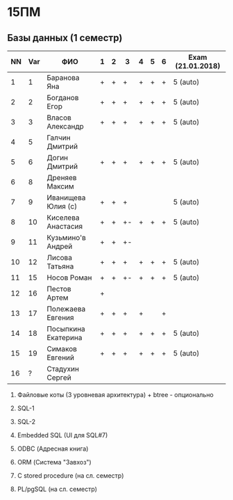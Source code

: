 # 15ПМ
## Базы данных (1 семестр)

| NN  | Var | ФИО                   | 1   | 2   | 3   | 4   | 5   | 6   | Exam (21.01.2018)    |
| --- | --- | --------------------- | --- | --- | --- | --- | --- | --- | -------- |
| 1   | 1   | Баранова Яна          | +   | +   | +   | +   | +   | +   | 5 (auto) |
| 2   | 2   | Богданов Егор         | +   | +   | +   | +   | +   | +   | 5 (auto) |
| 3   | 3   | Власов Александр      | +   | +   | +   | +   | +   | +   | 5 (auto) |
| 4   | 5   | Галчин Дмитрий        |     |     |     |     |     |     |          |
| 5   | 6   | Догин Дмитрий         | +   | +   | +   | +   | +   | +   | 5 (auto) |
| 6   | 8   | Дреняев Максим        |     |     |     |     |     |     |          |
| 7   | 9   | Иванищева Юлия (с)    | +   | +   | +   |     |     |     | 5 (auto) |
| 8   | 10  | Киселева Анастасия    | +   | +   | +-  | +   | +   | +   | 5 (auto) |
| 9   | 11  | Кузьмино'в Андрей     | +   | +   | +-  |     |     |     |          |
| 10  | 12  | Лисова Татьяна        | +   | +   | +   | +   | +   | +   | 5 (auto) |
| 11  | 15  | Носов Роман           | +   | +   | +-  | +   | +   | +   | 5 (auto) |
| 12  | 16  | Пестов Артем          | +   |     |     |     |     |     |          |
| 13  | 17  | Полежаева Евгения     | +   | +   | +   | +   |     | +   |          |
| 14  | 18  | Посыпкина Екатерина   | +   | +   | +   | +   | +   | +   | 5 (auto) |
| 15  | 19  | Симаков Евгений       | +   | +   | +   | +   | +   | +   | 5 (auto) |
| 16  | ?   | Стадухин Сергей       |     |     |     |     |     |     |          |

1. Файловые коты (3 уровневая архитектура) + btree - опционально
2. SQL-1
3. SQL-2
4. Embedded SQL (UI для SQL#7)
5. ODBC (Адресная книга)
6. ORM (Система "Завхоз")

7. C stored procedure (на сл. семестр)
8. PL/pgSQL (на сл. семестр)
